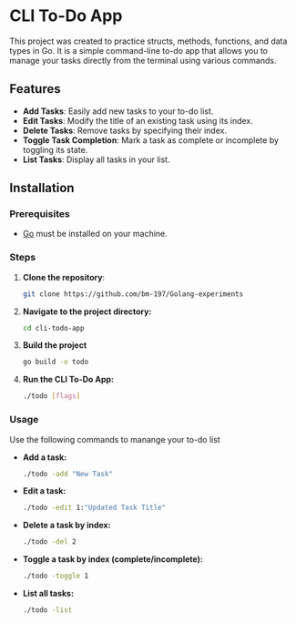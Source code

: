 # CLI To-Do App

This project was created to practice structs, methods, functions, and data types in Go. It is a simple command-line to-do app that allows you to manage your tasks directly from the terminal using various commands.

## Features

- **Add Tasks**: Easily add new tasks to your to-do list.
- **Edit Tasks**: Modify the title of an existing task using its index.
- **Delete Tasks**: Remove tasks by specifying their index.
- **Toggle Task Completion**: Mark a task as complete or incomplete by toggling its state.
- **List Tasks**: Display all tasks in your list.

## Installation

### Prerequisites

- [Go](https://golang.org/dl/) must be installed on your machine.

### Steps

1. **Clone the repository**:
   ```bash
   git clone https://github.com/bm-197/Golang-experiments
   ```
2. **Navigate to the project directory:**
    ```bash
    cd cli-todo-app
    ```
3. **Build the project**
    ```bash
    go build -o todo
    ```
4. **Run the CLI To-Do App:**
    ```bash
    ./todo [flags]
    ```
### Usage
   Use the following commands to manange your to-do list
   
   - **Add a task:**
        ```bash
        ./todo -add "New Task"
        ```
   - **Edit a task:**
        ```bash
        ./todo -edit 1:"Updated Task Title"
        ```
   - **Delete a task by index:**
        ```bash
        ./todo -del 2
        ```
   - **Toggle a task by index (complete/incomplete):**
        ```bash
        ./todo -toggle 1
        ```
   - **List all tasks:**
        ```bash
        ./todo -list
        ```

